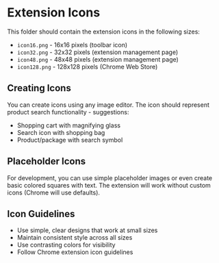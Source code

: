 # Extension Icons

This folder should contain the extension icons in the following sizes:

- `icon16.png` - 16x16 pixels (toolbar icon)
- `icon32.png` - 32x32 pixels (extension management page)
- `icon48.png` - 48x48 pixels (extension management page)
- `icon128.png` - 128x128 pixels (Chrome Web Store)

## Creating Icons

You can create icons using any image editor. The icon should represent product search functionality - suggestions:

- Shopping cart with magnifying glass
- Search icon with shopping bag
- Product/package with search symbol

## Placeholder Icons

For development, you can use simple placeholder images or even create basic colored squares with text. The extension will work without custom icons (Chrome will use defaults).

## Icon Guidelines

- Use simple, clear designs that work at small sizes
- Maintain consistent style across all sizes
- Use contrasting colors for visibility
- Follow Chrome extension icon guidelines
